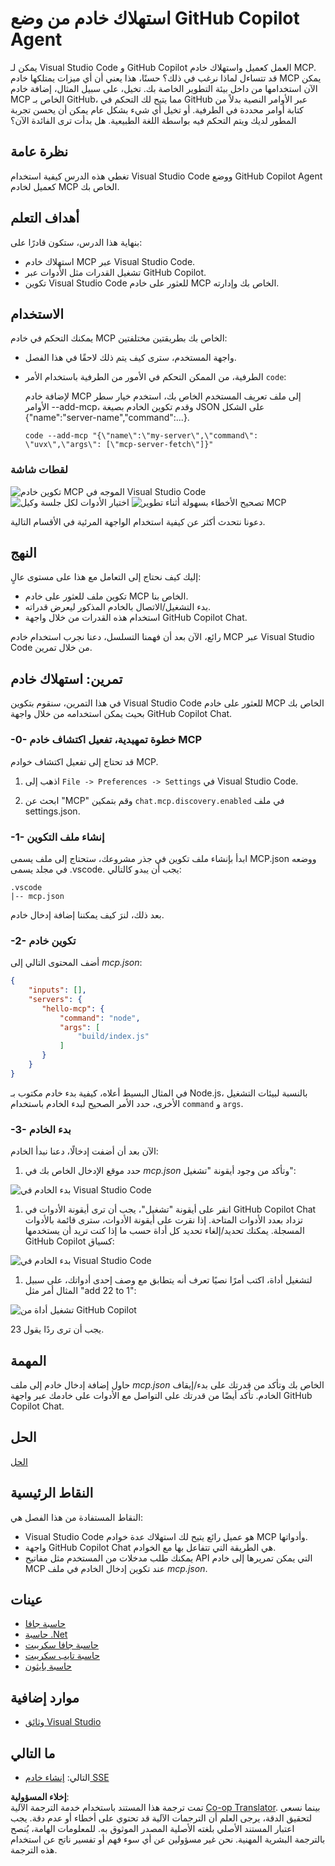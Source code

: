<!--
CO_OP_TRANSLATOR_METADATA:
{
  "original_hash": "8ea28e5e566edd5969337fd0b191ba3f",
  "translation_date": "2025-07-16T23:39:27+00:00",
  "source_file": "03-GettingStarted/04-vscode/README.md",
  "language_code": "ar"
}
-->
# استهلاك خادم من وضع GitHub Copilot Agent

يمكن لـ Visual Studio Code و GitHub Copilot العمل كعميل واستهلاك خادم MCP. قد تتساءل لماذا نرغب في ذلك؟ حسنًا، هذا يعني أن أي ميزات يمتلكها خادم MCP يمكن الآن استخدامها من داخل بيئة التطوير الخاصة بك. تخيل، على سبيل المثال، إضافة خادم MCP الخاص بـ GitHub، مما يتيح لك التحكم في GitHub عبر الأوامر النصية بدلاً من كتابة أوامر محددة في الطرفية. أو تخيل أي شيء بشكل عام يمكن أن يحسن تجربة المطور لديك ويتم التحكم فيه بواسطة اللغة الطبيعية. هل بدأت ترى الفائدة الآن؟

## نظرة عامة

تغطي هذه الدرس كيفية استخدام Visual Studio Code ووضع GitHub Copilot Agent كعميل لخادم MCP الخاص بك.

## أهداف التعلم

بنهاية هذا الدرس، ستكون قادرًا على:

- استهلاك خادم MCP عبر Visual Studio Code.
- تشغيل القدرات مثل الأدوات عبر GitHub Copilot.
- تكوين Visual Studio Code للعثور على خادم MCP الخاص بك وإدارته.

## الاستخدام

يمكنك التحكم في خادم MCP الخاص بك بطريقتين مختلفتين:

- واجهة المستخدم، سترى كيف يتم ذلك لاحقًا في هذا الفصل.
- الطرفية، من الممكن التحكم في الأمور من الطرفية باستخدام الأمر `code`:

  لإضافة خادم MCP إلى ملف تعريف المستخدم الخاص بك، استخدم خيار سطر الأوامر --add-mcp، وقدم تكوين الخادم بصيغة JSON على الشكل {\"name\":\"server-name\",\"command\":...}.

  ```
  code --add-mcp "{\"name\":\"my-server\",\"command\": \"uvx\",\"args\": [\"mcp-server-fetch\"]}"
  ```

### لقطات شاشة

![تكوين خادم MCP الموجه في Visual Studio Code](../../../../translated_images/chat-mode-agent.729a22473f822216dd1e723aaee1f7d4a2ede571ee0948037a2d9357a63b9d0b.ar.png)
![اختيار الأدوات لكل جلسة وكيل](../../../../translated_images/agent-mode-select-tools.522c7ba5df0848f8f0d1e439c2e96159431bc620cb39ccf3f5dc611412fd0006.ar.png)
![تصحيح الأخطاء بسهولة أثناء تطوير MCP](../../../../translated_images/mcp-list-servers.fce89eefe3f30032bed8952e110ab9d82fadf043fcfa071f7d40cf93fb1ea9e9.ar.png)

دعونا نتحدث أكثر عن كيفية استخدام الواجهة المرئية في الأقسام التالية.

## النهج

إليك كيف نحتاج إلى التعامل مع هذا على مستوى عالٍ:

- تكوين ملف للعثور على خادم MCP الخاص بنا.
- بدء التشغيل/الاتصال بالخادم المذكور ليعرض قدراته.
- استخدام هذه القدرات من خلال واجهة GitHub Copilot Chat.

رائع، الآن بعد أن فهمنا التسلسل، دعنا نجرب استخدام خادم MCP عبر Visual Studio Code من خلال تمرين.

## تمرين: استهلاك خادم

في هذا التمرين، سنقوم بتكوين Visual Studio Code للعثور على خادم MCP الخاص بك بحيث يمكن استخدامه من خلال واجهة GitHub Copilot Chat.

### -0- خطوة تمهيدية، تفعيل اكتشاف خادم MCP

قد تحتاج إلى تفعيل اكتشاف خوادم MCP.

1. اذهب إلى `File -> Preferences -> Settings` في Visual Studio Code.

1. ابحث عن "MCP" وقم بتمكين `chat.mcp.discovery.enabled` في ملف settings.json.

### -1- إنشاء ملف التكوين

ابدأ بإنشاء ملف تكوين في جذر مشروعك، ستحتاج إلى ملف يسمى MCP.json ووضعه في مجلد يسمى .vscode. يجب أن يبدو كالتالي:

```text
.vscode
|-- mcp.json
```

بعد ذلك، لنرَ كيف يمكننا إضافة إدخال خادم.

### -2- تكوين خادم

أضف المحتوى التالي إلى *mcp.json*:

```json
{
    "inputs": [],
    "servers": {
       "hello-mcp": {
           "command": "node",
           "args": [
               "build/index.js"
           ]
       }
    }
}
```

في المثال البسيط أعلاه، كيفية بدء خادم مكتوب بـ Node.js، بالنسبة لبيئات التشغيل الأخرى، حدد الأمر الصحيح لبدء الخادم باستخدام `command` و `args`.

### -3- بدء الخادم

الآن بعد أن أضفت إدخالًا، دعنا نبدأ الخادم:

1. حدد موقع الإدخال الخاص بك في *mcp.json* وتأكد من وجود أيقونة "تشغيل":

  ![بدء الخادم في Visual Studio Code](../../../../translated_images/vscode-start-server.8e3c986612e3555de47e5b1e37b2f3020457eeb6a206568570fd74a17e3796ad.ar.png)  

1. انقر على أيقونة "تشغيل"، يجب أن ترى أيقونة الأدوات في GitHub Copilot Chat تزداد بعدد الأدوات المتاحة. إذا نقرت على أيقونة الأدوات، سترى قائمة بالأدوات المسجلة. يمكنك تحديد/إلغاء تحديد كل أداة حسب ما إذا كنت تريد أن يستخدمها GitHub Copilot كسياق:

  ![بدء الخادم في Visual Studio Code](../../../../translated_images/vscode-tool.0b3bbea2fb7d8c26ddf573cad15ef654e55302a323267d8ee6bd742fe7df7fed.ar.png)

1. لتشغيل أداة، اكتب أمرًا نصيًا تعرف أنه يتطابق مع وصف إحدى أدواتك، على سبيل المثال أمر مثل "add 22 to 1":

  ![تشغيل أداة من GitHub Copilot](../../../../translated_images/vscode-agent.d5a0e0b897331060518fe3f13907677ef52b879db98c64d68a38338608f3751e.ar.png)

  يجب أن ترى ردًا يقول 23.

## المهمة

حاول إضافة إدخال خادم إلى ملف *mcp.json* الخاص بك وتأكد من قدرتك على بدء/إيقاف الخادم. تأكد أيضًا من قدرتك على التواصل مع الأدوات على خادمك عبر واجهة GitHub Copilot Chat.

## الحل

[الحل](./solution/README.md)

## النقاط الرئيسية

النقاط المستفادة من هذا الفصل هي:

- Visual Studio Code هو عميل رائع يتيح لك استهلاك عدة خوادم MCP وأدواتها.
- واجهة GitHub Copilot Chat هي الطريقة التي تتفاعل بها مع الخوادم.
- يمكنك طلب مدخلات من المستخدم مثل مفاتيح API التي يمكن تمريرها إلى خادم MCP عند تكوين إدخال الخادم في ملف *mcp.json*.

## عينات

- [حاسبة جافا](../samples/java/calculator/README.md)
- [حاسبة .Net](../../../../03-GettingStarted/samples/csharp)
- [حاسبة جافا سكريبت](../samples/javascript/README.md)
- [حاسبة تايب سكريبت](../samples/typescript/README.md)
- [حاسبة بايثون](../../../../03-GettingStarted/samples/python)

## موارد إضافية

- [وثائق Visual Studio](https://code.visualstudio.com/docs/copilot/chat/mcp-servers)

## ما التالي

- التالي: [إنشاء خادم SSE](../05-sse-server/README.md)

**إخلاء المسؤولية**:  
تمت ترجمة هذا المستند باستخدام خدمة الترجمة الآلية [Co-op Translator](https://github.com/Azure/co-op-translator). بينما نسعى لتحقيق الدقة، يرجى العلم أن الترجمات الآلية قد تحتوي على أخطاء أو عدم دقة. يجب اعتبار المستند الأصلي بلغته الأصلية المصدر الموثوق به. للمعلومات الهامة، يُنصح بالترجمة البشرية المهنية. نحن غير مسؤولين عن أي سوء فهم أو تفسير ناتج عن استخدام هذه الترجمة.
